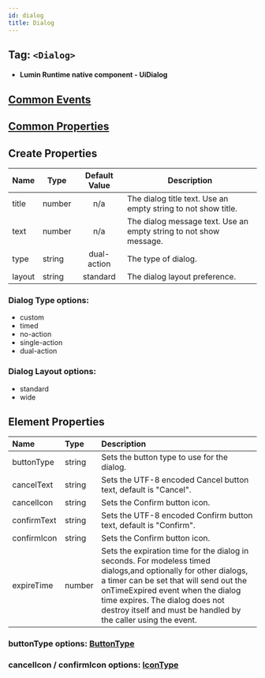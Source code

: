 ```yaml
---
id: dialog
title: Dialog
---
```


## Tag: `<Dialog>`

- #### Lumin Runtime native component - UiDialog

## [Common Events](../Events.md)

## [Common Properties](../Properties.md)

## Create Properties

| Name   | Type   | Default Value | Description |
| ------ | ------ | :-----------: | ----------- |
| title  | number |      n/a      | The dialog title text. Use an empty string to not show title. |
| text   | number |      n/a      | The dialog message text. Use an empty string to not show message. |
| type   | string |  dual-action  | The type of dialog. |
| layout | string |    standard   | The dialog layout preference. |

### Dialog Type options:
- custom
- timed
- no-action
- single-action
- dual-action

### Dialog Layout options:
- standard
- wide

## Element Properties

| Name        | Type   | Description |
| :---------- | :----- | :---------- |
| buttonType  | string | Sets the button type to use for the dialog. |
| cancelText  | string | Sets the UTF-8 encoded Cancel button text, default is "Cancel". |
| cancelIcon  | string | Sets the Confirm button icon. |
| confirmText | string | Sets the UTF-8 encoded Confirm button text, default is "Confirm". |
| confirmIcon | string | Sets the Confirm button icon. |
| expireTime  | number | Sets the expiration time for the dialog in seconds. For modeless timed dialogs,and optionally for other dialogs, a timer can be set that will send out the onTimeExpired event when the dialog time expires. The dialog does not destroy itself and must be handled by the caller using the event.|

### buttonType options: [ButtonType](ButtonType.md)

### cancelIcon / confirmIcon  options: [IconType](IconType.md)
